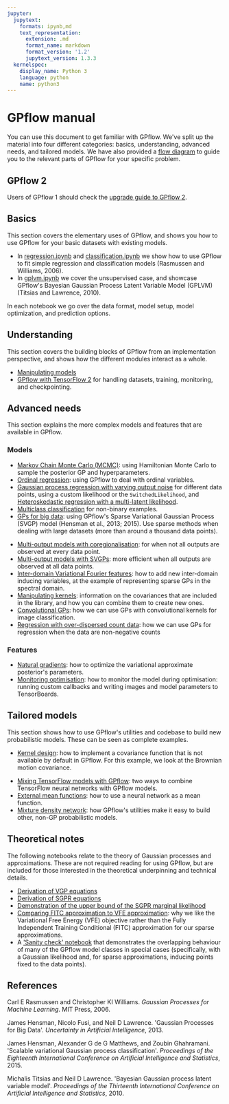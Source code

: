 ```yaml
---
jupyter:
  jupytext:
    formats: ipynb,md
    text_representation:
      extension: .md
      format_name: markdown
      format_version: '1.2'
      jupytext_version: 1.3.3
  kernelspec:
    display_name: Python 3
    language: python
    name: python3
---
```


# GPflow manual

<!-- #region -->
You can use this document to get familiar with GPflow. We've split up the material into four different categories: basics, understanding, advanced needs, and tailored models. We have also provided a [flow diagram](GPflows.png) to guide you to the relevant parts of GPflow for your specific problem.

## GPflow 2

Users of GPflow 1 should check the [upgrade guide to GPflow 2](gpflow2_upgrade_guide.ipynb).

## Basics

This section covers the elementary uses of GPflow, and shows you how to use GPflow for your basic datasets with existing models.

  - In [regression.ipynb](basics/regression.ipynb) and [classification.ipynb](basics/classification.ipynb) we show how to use GPflow to fit simple regression and classification models (Rasmussen and Williams, 2006).
  - In [gplvm.ipynb](basics/GPLVM.ipynb) we cover the unsupervised case, and showcase GPflow's Bayesian Gaussian Process Latent Variable Model (GPLVM) (Titsias and Lawrence, 2010).

In each notebook we go over the data format, model setup, model optimization, and prediction options.

## Understanding

This section covers the building blocks of GPflow from an implementation perspective, and shows how the different modules interact as a whole.

<!--  - [Architecture](understanding/architecture.ipynb)  **[TODO]** -->
<!--  - [Utilities](understanding/utilities.ipynb): expectations, multi-output, conditionals, Kullback-Leibler divergences (KL), log-densities, features and quadrature  **[TODO]** -->
  - [Manipulating models](understanding/models.ipynb)
  - [GPflow with TensorFlow 2](intro_to_gpflow2.ipynb) for handling datasets, training, monitoring, and checkpointing.


## Advanced needs

This section explains the more complex models and features that are available in GPflow.

### Models

  - [Markov Chain Monte Carlo (MCMC)](advanced/mcmc.ipynb): using Hamiltonian Monte Carlo to sample the posterior GP and hyperparameters.
  - [Ordinal regression](advanced/ordinal_regression.ipynb): using GPflow to deal with ordinal variables.
  - [Gaussian process regression with varying output noise](advanced/varying_noise.ipynb) for different data points, using a custom likelihood or the `SwitchedLikelihood`, and [Heteroskedastic regression with a multi-latent likelihood](advanced/heteroskedastic.ipynb).
  - [Multiclass classification](advanced/multiclass_classification.ipynb) for non-binary examples.
  - [GPs for big data](advanced/gps_for_big_data.ipynb): using GPflow's Sparse Variational Gaussian Process (SVGP) model (Hensman et al., 2013; 2015). Use sparse methods when dealing with large datasets (more than around a thousand data points).
<!--  - [GPs for big data (part 2)](advanced/advanced_many_points.ipynb)  **[TODO]** -->
  - [Multi-output models with coregionalisation](advanced/coregionalisation.ipynb): for when not all outputs are observed at every data point.
  - [Multi-output models with SVGPs](advanced/multioutput.ipynb): more efficient when all outputs are observed at all data points.
  - [Inter-domain Variational Fourier features](advanced/variational_fourier_features.ipynb): how to add new inter-domain inducing variables, at the example of representing sparse GPs in the spectral domain.
  - [Manipulating kernels](advanced/kernels.ipynb): information on the covariances that are included in the library, and how you can combine them to create new ones.
  - [Convolutional GPs](advanced/convolutional.ipynb): how we can use GPs with convolutional kernels for image classification.
  - [Regression with over-dispersed count data](advanced/regression_with_overdispersed_count_data.ipynb): how we can use GPs for regression when the data are non-negative counts

### Features

  - [Natural gradients](advanced/natural_gradients.ipynb): how to optimize the variational approximate posterior's parameters.
  - [Monitoring optimisation](basics/monitoring.ipynb): how to monitor the model during optimisation: running custom callbacks and writing images and model parameters to TensorBoards.
<!--  - [optimizers](advanced/optimisation.ipynb)  **[TODO]** -->
<!--  - [Settings and GPflow configuration](advanced/settings.ipynb): how to adjust jitter (for inversion or Cholesky errors), floating point precision, parallelism, and more.-->

## Tailored models

This section shows how to use GPflow's utilities and codebase to build new probabilistic models.
These can be seen as complete examples.

  - [Kernel design](tailor/kernel_design.ipynb): how to implement a covariance function that is not available by default in GPflow. For this example, we look at the Brownian motion covariance.
<!--  - [likelihood design](tailor/likelihood_design.ipynb) **[TODO]** -->
<!--  - [Latent variable models](tailor/models_with_latent_variables.ipynb) **[TODO]** -->
<!--  - [Updating models with new data](tailor/updating_models_with_new_data.ipynb) **[TODO]** -->
  - [Mixing TensorFlow models with GPflow](tailor/gp_nn.ipynb): two ways to combine TensorFlow neural networks with GPflow models.
  - [External mean functions](tailor/external-mean-function.ipynb): how to use a neural network as a mean function.
  - [Mixture density network](tailor/mixture_density_network.ipynb): how GPflow's utilities make it easy to build other, non-GP probabilistic models.


## Theoretical notes

The following notebooks relate to the theory of Gaussian processes and approximations. These are not required reading for using GPflow, but are included for those interested in the theoretical underpinning and technical details.

  - [Derivation of VGP equations](theory/vgp_notes.ipynb)
  - [Derivation of SGPR equations](theory/SGPR_notes.ipynb)
  - [Demonstration of the upper bound of the SGPR marginal likelihood](theory/upper_bound.ipynb)
  - [Comparing FITC approximation to VFE approximation](theory/FITCvsVFE.ipynb): why we like the Variational Free Energy (VFE) objective rather than the Fully Independent Training Conditional (FITC) approximation for our sparse approximations.
  - A ['Sanity check' notebook](theory/Sanity_check.ipynb) that demonstrates the overlapping behaviour of many of the GPflow model classes in special cases (specifically, with a Gaussian likelihood and, for sparse approximations, inducing points fixed to the data points).

## References
Carl E Rasmussen and Christopher KI Williams. *Gaussian Processes for Machine Learning*. MIT Press, 2006.

James Hensman, Nicolo Fusi, and Neil D Lawrence. 'Gaussian Processes for Big Data'. *Uncertainty in Artificial Intelligence*, 2013.

James Hensman, Alexander G de G Matthews, and Zoubin Ghahramani. 'Scalable variational Gaussian process classification'. *Proceedings of the Eighteenth International Conference on Artificial Intelligence and Statistics*, 2015.

Michalis Titsias and Neil D Lawrence. 'Bayesian Gaussian process latent variable model'. *Proceedings of the Thirteenth International Conference on Artificial Intelligence and Statistics*, 2010.
